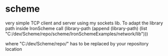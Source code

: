 # scheme
very simple TCP client and server using my sockets lib.
To adapt the library path inside IronScheme call 
(library-path 
  (append (library-path) 
          (list "C:/dev/Scheme/repo/scheme/IronSchemeExamples/network/lib")))
		  
where "C:/dev/Scheme/repo/" has to be replaced by your repository location